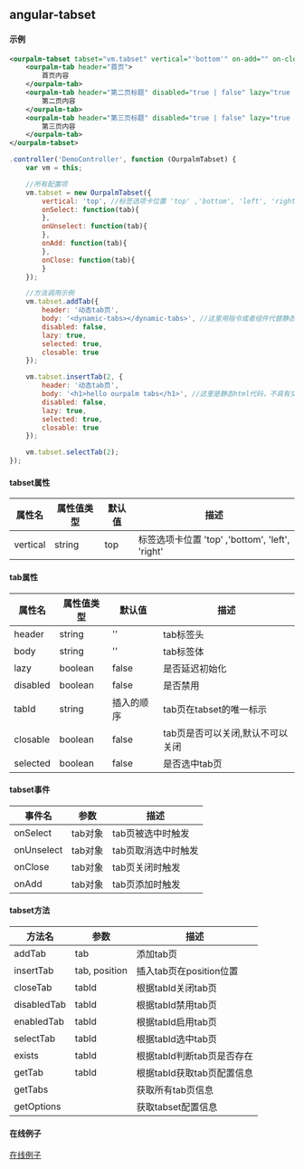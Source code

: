 ## angular-tabset

#### 示例
```xml
<ourpalm-tabset tabset="vm.tabset" vertical="'bottom'" on-add="" on-close="" on-select="" on-unselect="">
    <ourpalm-tab header="首页">
        首页内容
    </ourpalm-tab>
    <ourpalm-tab header="第二页标题" disabled="true | false" lazy="true | false" selected="true | false">
        第二页内容
    </ourpalm-tab>
    <ourpalm-tab header="第三页标题" disabled="true | false" lazy="true | false">
        第三页内容
    </ourpalm-tab>
</ourpalm-tabset>
```

```js
.controller('DemoController', function (OurpalmTabset) {
    var vm = this;

    //所有配置项
    vm.tabset = new OurpalmTabset({
        vertical: 'top', //标签选项卡位置 'top' ,'bottom', 'left', 'right'
        onSelect: function(tab){
        },
        onUnselect: function(tab){
        },
        onAdd: function(tab){
        },
        onClose: function(tab){
        }
    });

    //方法调用示例
    vm.tabset.addTab({
        header: '动态tab页',
        body: '<dynamic-tabs></dynamic-tabs>', //这里用指令或者组件代替静态html以产生动态效果
        disabled: false,
        lazy: true,
        selected: true,
        closable: true
    });

    vm.tabset.insertTab(2, {
        header: '动态tab页',
        body: '<h1>hello ourpalm tabs</h1>', //这里是静态html代码，不具有交互作用。如果需要交互作用，请使用指令或者组件
        disabled: false,
        lazy: true,
        selected: true,
        closable: true
    });

    vm.tabset.selectTab(2);
});
```




#### tabset属性

|	属性名				  |	 属性值类型 		  | 	   默认值 	   |		描述 					|
|-------------------------|-------------------|--------------------|-----------------------------|
|	vertical        	  |     string    	  |		top 		   |	标签选项卡位置 'top' ,'bottom', 'left', 'right'			|



#### tab属性

|	属性名				  |	 属性值类型 		  | 	   默认值 	   |		描述 					|
|-------------------------|-------------------|--------------------|-----------------------------|
|	header     		 	  |     string   	  |		''			   |	tab标签头					   |
|	body		    	  |     string   	  |		''			   |	tab标签体		      	  |
|	lazy	     		  |     boolean   	  |		false	   	   |	是否延迟初始化				 |
|	disabled     		  |     boolean   	  |		false	   	   |	是否禁用				 |
|	tabId	     		  |     string   	  |		插入的顺序   	   |	tab页在tabset的唯一标示			 |
|	closable    		  |     boolean   	  |		false   	   |	tab页是否可以关闭,默认不可以关闭			 |
|	selected    		  |     boolean   	  |		false   	   |	是否选中tab页			 |


#### tabset事件

|	事件名				  |	 参数    		  | 	  		描述 					|
|-------------------------|-------------------|-----------------------------------------|
|	onSelect     		  |     tab对象   	  |		tab页被选中时触发					   |
|	onUnselect		      |     tab对象   	  |		tab页取消选中时触发     	  |
|	onClose 		      |     tab对象   	  |		tab页关闭时触发     	  |
|	onAdd    		      |     tab对象   	  |		tab页添加时触发     	  |


#### tabset方法

|	方法名				  |	 参数 		      | 	            	描述 					|
|-------------------------|-------------------|-------------------------------------------------|
|	addTab                |   tab             |		 添加tab页			   |
|	insertTab             |   tab, position   |		 插入tab页在position位置				   |
|	closeTab              |   tabId           |		 根据tabId关闭tab页				   |
|	disabledTab           |   tabId           |		 根据tabId禁用tab页				   |
|	enabledTab            |   tabId           |		 根据tabId启用tab页				   |
|	selectTab             |   tabId           |		 根据tabId选中tab页  |
|	exists                |   tabId           |		 根据tabId判断tab页是否存在  |
|	getTab                |   tabId           |		 根据tabId获取tab页配置信息  |
|	getTabs               |                   |		 获取所有tab页信息  |
|	getOptions            |                   |		 获取tabset配置信息  |

#### 在线例子
[在线例子](http://sandbox.runjs.cn/show/easpgkch)